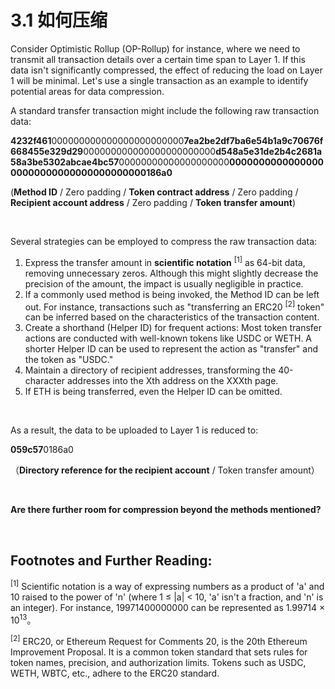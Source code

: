 # 3.1 如何压缩

Consider Optimistic Rollup (OP-Rollup) for instance, where we need to transmit all transaction details over a certain time span to Layer 1. If this data isn't significantly compressed, the effect of reducing the load on Layer 1 will be minimal. Let's use a single transaction as an example to identify potential areas for data compression.

A standard transfer transaction might include the following raw transaction data:

**4232f461**000000000000000000000000**7ea2be2df7ba6e54b1a9c70676f668455e329d29**000000000000000000000000**d548a5e31de2b4c2681a58a3be5302abcae4bc57**00000000000000000000**000000000000000000000000000000000000000186a0**

(**Method ID** / Zero padding / **Token contract address** / Zero padding / **Recipient account address** / Zero padding / **Token transfer amount**)

&nbsp;

Several strategies can be employed to compress the raw transaction data:

1. Express the transfer amount in **scientific notation** <sup>[1]</sup> as 64-bit data, removing unnecessary zeros. Although this might slightly decrease the precision of the amount, the impact is usually negligible in practice.
2. If a commonly used method is being invoked, the Method ID can be left out. For instance, transactions such as "transferring an ERC20 <sup>[2]</sup> token" can be inferred based on the characteristics of the transaction content.
3. Create a shorthand (Helper ID) for frequent actions: Most token transfer actions are conducted with well-known tokens like USDC or WETH. A shorter Helper ID can be used to represent the action as "transfer" and the token as "USDC."
4. Maintain a directory of recipient addresses, transforming the 40-character addresses into the Xth address on the XXXth page.
5. If ETH is being transferred, even the Helper ID can be omitted.

&nbsp;

As a result, the data to be uploaded to Layer 1 is reduced to:

**059c57**0186a0

（**Directory reference for the recipient account** / Token transfer amount）

 <CompressText />

&nbsp;

**Are there further room for compression beyond the methods mentioned?**

&nbsp; 
## Footnotes and Further Reading:

<sup>[1]</sup> Scientific notation is a way of expressing numbers as a product of 'a' and 10 raised to the power of 'n' (where 1 ≤ |a| < 10, 'a' isn't a fraction, and 'n' is an integer). For instance, 19971400000000 can be represented as 1.99714 × 10<sup>13</sup>。

<sup>[2]</sup> ERC20, or Ethereum Request for Comments 20, is the 20th Ethereum Improvement Proposal. It is a common token standard that sets rules for token names, precision, and authorization limits. Tokens such as USDC, WETH, WBTC, etc., adhere to the ERC20 standard.

<GithubAvatar owner='lxdao-official' repo='myfirstlayer2-frontend' path='mdx/zh/3.1-compress.md' />